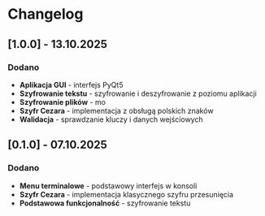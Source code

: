 # Changelog

## [1.0.0] - 13.10.2025

### Dodano
- **Aplikacja GUI** - interfejs PyQt5
- **Szyfrowanie tekstu** - szyfrowanie i deszyfrowanie z poziomu aplikacji
- **Szyfrowanie plików** - mo
- **Szyfr Cezara** - implementacja z obsługą polskich znaków
- **Walidacja** - sprawdzanie kluczy i danych wejściowych

## [0.1.0] - 07.10.2025

### Dodano
- **Menu terminalowe** - podstawowy interfejs w konsoli
- **Szyfr Cezara** - implementacja klasycznego szyfru przesunięcia
- **Podstawowa funkcjonalność** - szyfrowanie tekstu
